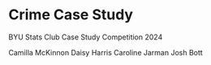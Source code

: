 # Crime Case Study
BYU Stats Club Case Study Competition 2024

Camilla McKinnon
Daisy Harris
Caroline Jarman
Josh Bott
